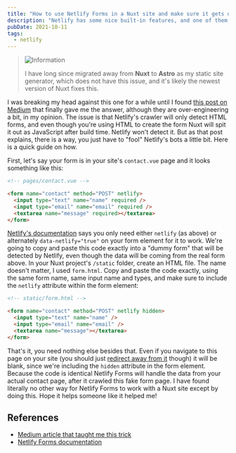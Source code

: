 ```yaml
---
title: "How to use Netlify Forms in a Nuxt site and make sure it gets detected"
description: "Netlify has some nice built-in features, and one of them is Netlify Forms, which essentially handles the back-end of your forms in most cases. But when hosting your Nuxt site on Netlify, it may not detect it even after you follow the instructions in their documentation, usually because there's one key trick missing that just makes it work. So let's discuss that trick and make sure Netlify Forms does what it's supposed to."
pubDate: 2021-10-11
tags:
  - netlify
---
```


> <img src="/assets/info.svg" class="info" loading="lazy" decoding="async" alt="Information">
>
> I have long since migrated away from **Nuxt** to **Astro** as my static site generator, which does not have this issue, and it's likely the newest version of Nuxt fixes this.

I was breaking my head against this one for a while until I found <a href="https://medium.com/@kimbjrkman/adding-netlify-forms-on-your-nuxt-website-20ffba3e5ba8" target="_blank">this post on Medium</a> that finally gave me the answer, although they are over-engineering a bit, in my opinion. The issue is that Netlify's crawler will only detect HTML forms, and even though you're using HTML to create the form Nuxt will spit it out as JavaScript after build time. Netlify won't detect it. But as that post explains, there is a way, you just have to "fool" Netlify's bots a little bit. Here is a quick guide on how.

First, let's say your form is in your site's `contact.vue` page and it looks something like this:

```html
<!-- pages/contact.vue -->

<form name="contact" method="POST" netlify>
  <input type="text" name="name" required />
  <input type="email" name="email" required />
  <textarea name="message" required></textarea>
</form>
```

<a href="https://docs.netlify.com/forms/setup/" target="_blank">Netlify's documentation</a> says you only need either `netlify` (as above) or alternately `data-netlify="true"` on your form element for it to work. We're going to copy and paste this code exactly into a "dummy form" that will be detected by Netlify, even though the data will be coming from the real form above. In your Nuxt project's `/static` folder, create an HTML file. The name doesn't matter, I used `form.html`. Copy and paste the code exactly, using the same form name, same input name and types, and make sure to include the `netlify` attribute within the form element:

```html
<!-- static/form.html -->

<form name="contact" method="POST" netlify hidden>
  <input type="text" name="name" />
  <input type="email" name="email" />
  <textarea name="message"></textarea>
</form>
```

That's it, you need nothing else besides that. Even if you navigate to this page on your site (you should just <a href="https://docs.netlify.com/routing/redirects/" target="_blank">redirect away from it</a> though) it will be blank, since we're including the `hidden` attribute in the form element. Because the code is identical Netlify Forms will handle the data from your actual contact page, after it crawled this fake form page. I have found literally no other way for Netlify Forms to work with a Nuxt site except by doing this. Hope it helps someone like it helped me!

## References

- <a href="https://medium.com/@kimbjrkman/adding-netlify-forms-on-your-nuxt-website-20ffba3e5ba8" target="_blank" rel="noopener noreferrer">Medium article that taught me this trick</a>
- <a href="https://docs.netlify.com/forms/setup/" target="_blank">Netlify Forms documentation</a>
